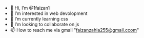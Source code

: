 - 👋 Hi, I’m @1faizan1
- 👀 I’m interested in web devolopment
- 🌱 I’m currently learning css
- 💞️ I’m looking to collaborate on js
- 📫 How to reach me via gmail "faizanzahia255@gmail.ccom"

<!---
1faizan1/1faizan1 is a ✨ special ✨ repository because its `README.md` (this file) appears on your GitHub profile.
You can click the Preview link to take a look at your changes.
--->
